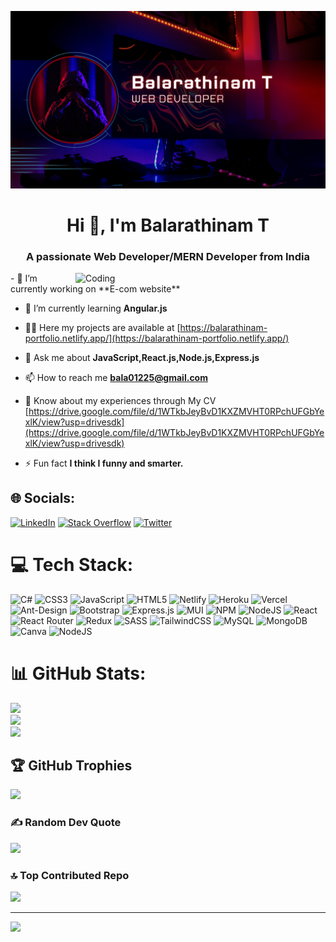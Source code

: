 ![MasterHead](https://github.com/Ba7arathinam/Ba7arathinam/blob/main/png_20230702_033120_0000.png)
<h1 align="center">Hi 👋, I'm Balarathinam T</h1>
<h3 align="center">A passionate Web Developer/MERN Developer from India</h3>
<img align="right" alt="Coding" width="400" src="https://devtechnosys.com/insights/wp-content/uploads/2021/07/full-stack-development.gif"/>
- 🔭 I’m currently working on **E-com website**

- 🌱 I’m currently learning **Angular.js**

- 👨‍💻 Here my projects are available at [https://balarathinam-portfolio.netlify.app/](https://balarathinam-portfolio.netlify.app/)

- 💬 Ask me about **JavaScript,React.js,Node.js,Express.js**

- 📫 How to reach me **bala01225@gmail.com**

- 📄 Know about my experiences through My CV [https://drive.google.com/file/d/1WTkbJeyBvD1KXZMVHT0RPchUFGbYexlK/view?usp=drivesdk](https://drive.google.com/file/d/1WTkbJeyBvD1KXZMVHT0RPchUFGbYexlK/view?usp=drivesdk)

- ⚡ Fun fact **I think I funny and smarter.**


## 🌐 Socials:
[![LinkedIn](https://img.shields.io/badge/LinkedIn-%230077B5.svg?logo=linkedin&logoColor=white)](https://linkedin.com/in/https://www.linkedin.com/in/balarathinam-t-350b5821b) [![Stack Overflow](https://img.shields.io/badge/-Stackoverflow-FE7A16?logo=stack-overflow&logoColor=white)](https://stackoverflow.com/users/https://stackoverflow.com/users/22162406/balarathinam-t) [![Twitter](https://img.shields.io/badge/Twitter-%231DA1F2.svg?logo=Twitter&logoColor=white)](https://twitter.com/https://twitter.com/Bala00711414305) 

# 💻 Tech Stack:
![C#](https://img.shields.io/badge/c%23-%23239120.svg?style=flat&logo=c-sharp&logoColor=white) ![CSS3](https://img.shields.io/badge/css3-%231572B6.svg?style=flat&logo=css3&logoColor=white) ![JavaScript](https://img.shields.io/badge/javascript-%23323330.svg?style=flat&logo=javascript&logoColor=%23F7DF1E) ![HTML5](https://img.shields.io/badge/html5-%23E34F26.svg?style=flat&logo=html5&logoColor=white) ![Netlify](https://img.shields.io/badge/netlify-%23000000.svg?style=flat&logo=netlify&logoColor=#00C7B7) ![Heroku](https://img.shields.io/badge/heroku-%23430098.svg?style=flat&logo=heroku&logoColor=white) ![Vercel](https://img.shields.io/badge/vercel-%23000000.svg?style=flat&logo=vercel&logoColor=white) ![Ant-Design](https://img.shields.io/badge/-AntDesign-%230170FE?style=flat&logo=ant-design&logoColor=white) ![Bootstrap](https://img.shields.io/badge/bootstrap-%23563D7C.svg?style=flat&logo=bootstrap&logoColor=white) ![Express.js](https://img.shields.io/badge/express.js-%23404d59.svg?style=flat&logo=express&logoColor=%2361DAFB) ![MUI](https://img.shields.io/badge/MUI-%230081CB.svg?style=flat&logo=material-ui&logoColor=white) ![NPM](https://img.shields.io/badge/NPM-%23000000.svg?style=flat&logo=npm&logoColor=white) ![NodeJS](https://img.shields.io/badge/node.js-6DA55F?style=flat&logo=node.js&logoColor=white) ![React](https://img.shields.io/badge/react-%2320232a.svg?style=flat&logo=react&logoColor=%2361DAFB) ![React Router](https://img.shields.io/badge/React_Router-CA4245?style=flat&logo=react-router&logoColor=white) ![Redux](https://img.shields.io/badge/redux-%23593d88.svg?style=flat&logo=redux&logoColor=white) ![SASS](https://img.shields.io/badge/SASS-hotpink.svg?style=flat&logo=SASS&logoColor=white) ![TailwindCSS](https://img.shields.io/badge/tailwindcss-%2338B2AC.svg?style=flat&logo=tailwind-css&logoColor=white) ![MySQL](https://img.shields.io/badge/mysql-%2300f.svg?style=flat&logo=mysql&logoColor=white) ![MongoDB](https://img.shields.io/badge/MongoDB-%234ea94b.svg?style=flat&logo=mongodb&logoColor=white) ![Canva](https://img.shields.io/badge/Canva-%2300C4CC.svg?style=flat&logo=Canva&logoColor=white) ![NodeJS](https://img.shields.io/badge/node.js-6DA55F?style=flat&logo=node.js&logoColor=white)
# 📊 GitHub Stats:
![](https://github-readme-stats.vercel.app/api?username=Ba7arathinam&theme=chartreuse-dark&hide_border=true&include_all_commits=false&count_private=false)<br/>
![](https://github-readme-streak-stats.herokuapp.com/?user=Ba7arathinam&theme=chartreuse-dark&hide_border=true)<br/>
![](https://github-readme-stats.vercel.app/api/top-langs/?username=Ba7arathinam&theme=chartreuse-dark&hide_border=true&include_all_commits=false&count_private=false&layout=compact)

## 🏆 GitHub Trophies
![](https://github-profile-trophy.vercel.app/?username=Ba7arathinam&theme=dark_dimmed&no-frame=true&no-bg=false&margin-w=4)

### ✍️ Random Dev Quote
![](https://quotes-github-readme.vercel.app/api?type=horizontal&theme=merko)

### 🔝 Top Contributed Repo
![](https://github-contributor-stats.vercel.app/api?username=Ba7arathinam&limit=5&theme=tokyonight&combine_all_yearly_contributions=true)

---
[![](https://visitcount.itsvg.in/api?id=Ba7arathinam&icon=1&color=8)](https://visitcount.itsvg.in)
